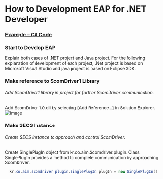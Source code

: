 # How to Development EAP for .NET Developer

### [Example – C# Code](./sample.md)

### Start to Develop EAP  
Explain both cases of .NET project and Java project. For the following explanation of development of each project, .Net project is based on Microsoft Visual Studio and java project is based on Eclipse SDK.

### Make reference to ScomDriver1 Library  
###### Add ScomDriver1 library in project for further ScomDriver communication. 
Add ScomDriver 1.0.dll by selecting [Add Reference…] in Solution Explorer.
 ![image](https://user-images.githubusercontent.com/102704655/161193014-ab9dd331-bca4-4f45-99fd-9875cebcfb64.png)

### Make SECS Instance  
###### Create SECS instance to approach and control ScomDriver.
Create SinglePlugIn object from kr.co.aim.Scomdriver.plugin. Class SinglePlugIn provides a method to complete communication by approaching ScomDriver.
```c#
  kr.co.aim.scomdriver.plugin.SinglePlugIn plugIn = new SinglePlugIn()
```
